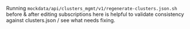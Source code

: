 Running `mockdata/api/clusters_mgmt/v1/regenerate-clusters.json.sh` before & after editing subscriptions here is helpful to validate consistency against clusters.json / see what needs fixing.
